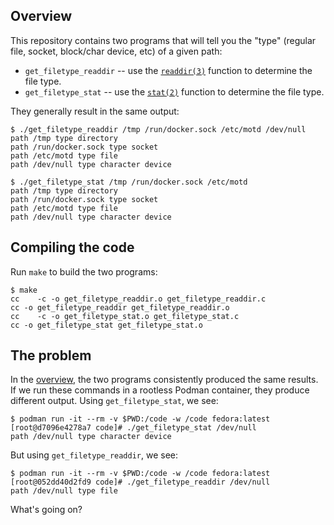 ## Overview

This repository contains two programs that will tell you the "type" (regular file, socket, block/char device, etc) of a given path:

- `get_filetype_readdir` -- use the [`readdir(3)`][readdir] function to determine the file type.
- `get_filetype_stat` -- use the [`stat(2)`][stat] function to determine the file type.

[readdir]: https://man7.org/linux/man-pages/man3/readdir.3.html
[stat]: https://man7.org/linux/man-pages/man2/stat.2.html

They generally result in the same output:

```
$ ./get_filetype_readdir /tmp /run/docker.sock /etc/motd /dev/null
path /tmp type directory
path /run/docker.sock type socket
path /etc/motd type file
path /dev/null type character device
```

```
$ ./get_filetype_stat /tmp /run/docker.sock /etc/motd
path /tmp type directory
path /run/docker.sock type socket
path /etc/motd type file
path /dev/null type character device
```

## Compiling the code 

Run `make` to build the two programs:

```
$ make
cc    -c -o get_filetype_readdir.o get_filetype_readdir.c
cc -o get_filetype_readdir get_filetype_readdir.o
cc    -c -o get_filetype_stat.o get_filetype_stat.c
cc -o get_filetype_stat get_filetype_stat.o
```

## The problem

In the [overview](#overview), the two programs consistently produced the same results. If we run these commands in a rootless Podman container, they produce different output. Using `get_filetype_stat`, we see:

```
$ podman run -it --rm -v $PWD:/code -w /code fedora:latest
[root@d7096e4278a7 code]# ./get_filetype_stat /dev/null
path /dev/null type character device
```

But using `get_filetype_readdir`, we see:

```
$ podman run -it --rm -v $PWD:/code -w /code fedora:latest
[root@052dd40d2fd9 code]# ./get_filetype_readdir /dev/null
path /dev/null type file
```

What's going on?
